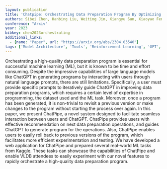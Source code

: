 ```yaml
---
layout: publication
title: 'Chatpipe: Orchestrating Data Preparation Program By Optimizing Human-chatgpt Interactions'
authors: Sibei Chen, Hanbing Liu, Weiting Jin, Xiangyu Sun, Xiaoyao Feng, Ju Fan, Xiaoyong Du, Nan Tang
conference: "Arxiv"
year: 2023
bibkey: chen2023orchestrating
additional_links:
  - {name: "Paper", url: "https://arxiv.org/abs/2304.03540"}
tags: ['Model Architecture', 'Tools', 'Reinforcement Learning', 'GPT', 'Prompting']
---
```

Orchestrating a high-quality data preparation program is essential for
successful machine learning (ML), but it is known to be time and effort
consuming. Despite the impressive capabilities of large language models like
ChatGPT in generating programs by interacting with users through natural
language prompts, there are still limitations. Specifically, a user must
provide specific prompts to iteratively guide ChatGPT in improving data
preparation programs, which requires a certain level of expertise in
programming, the dataset used and the ML task. Moreover, once a program has
been generated, it is non-trivial to revisit a previous version or make changes
to the program without starting the process over again. In this paper, we
present ChatPipe, a novel system designed to facilitate seamless interaction
between users and ChatGPT. ChatPipe provides users with effective
recommendation on next data preparation operations, and guides ChatGPT to
generate program for the operations. Also, ChatPipe enables users to easily
roll back to previous versions of the program, which facilitates more efficient
experimentation and testing. We have developed a web application for ChatPipe
and prepared several real-world ML tasks from Kaggle. These tasks can showcase
the capabilities of ChatPipe and enable VLDB attendees to easily experiment
with our novel features to rapidly orchestrate a high-quality data preparation
program.
